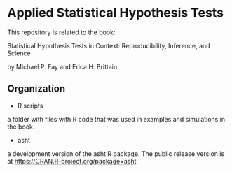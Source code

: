 # Applied Statistical Hypothesis Tests

This repository is related to the book:

Statistical Hypothesis Tests in Context: Reproducibility, Inference, and Science

by Michael P. Fay and Erica H. Brittain

## Organization

  * R scripts

a folder with files with R code that was used in examples and simulations in the book.

  * asht 

a development version of the asht R package. The public release version is at https://CRAN.R-project.org/package=asht 


